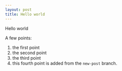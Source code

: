 ```yaml
---
layout: post
title: Hello world
---
```


Hello world

A few points:

1. the first point
2. the second point
3. the third point
4. this fourth point is added from the `new-post` branch.
